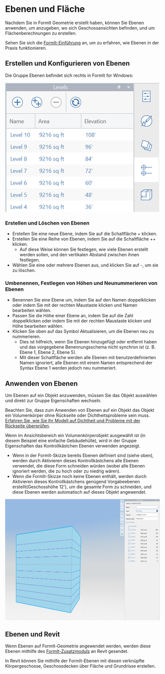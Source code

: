 # Ebenen und Fläche

Nachdem Sie in FormIt Geometrie erstellt haben, können Sie Ebenen anwenden, um anzugeben, wo sich Geschossansichten befinden, und um Flächenberechnungen zu erstellen.

Sehen Sie sich die [FormIt-Einführung](../formit-primer/part-i/adding-floors-with-levels.md) an, um zu erfahren, wie Ebenen in der Praxis funktionieren.

## Erstellen und Konfigurieren von Ebenen

Die Gruppe Ebenen befindet sich rechts in FormIt for Windows:

![](../.gitbook/assets/20191217-levels-panel-1.png)

### Erstellen und Löschen von Ebenen

* Erstellen Sie eine neue Ebene, indem Sie auf die Schaltfläche + klicken.
* Erstellen Sie eine Reihe von Ebenen, indem Sie auf die Schaltfläche ++ klicken.
   * Auf diese Weise können Sie festlegen, wie viele Ebenen erstellt werden sollen, und den vertikalen Abstand zwischen ihnen festlegen.
* Wählen Sie eine oder mehrere Ebenen aus, und klicken Sie auf -, um sie zu löschen.

### Umbenennen, Festlegen von Höhen und Neunummerieren von Ebenen

* Benennen Sie eine Ebene um, indem Sie auf den Namen doppelklicken oder indem Sie mit der rechten Maustaste klicken und Namen bearbeiten wählen.
* Passen Sie die Höhe einer Ebene an, indem Sie auf die Zahl doppelklicken oder indem Sie mit der rechten Maustaste klicken und Höhe bearbeiten wählen.
* Klicken Sie oben auf das Symbol Aktualisieren, um die Ebenen neu zu nummerieren.
   * Dies ist hilfreich, wenn Sie Ebenen hinzugefügt oder entfernt haben und das vorgegebene Benennungsschema nicht synchron ist (z. B. Ebene 1, Ebene 2, Ebene 5).
   * Mit dieser Schaltfläche werden alle Ebenen mit benutzerdefinierten Namen ignoriert, alle Ebenen mit einem Namen entsprechend der Syntax Ebene 1 werden jedoch neu nummeriert.

## Anwenden von Ebenen

Um Ebenen auf ein Objekt anzuwenden, müssen Sie das Objekt auswählen und direkt zur Gruppe Eigenschaften wechseln.

Beachten Sie, dass zum Anwenden von Ebenen auf ein Objekt das Objekt ein Volumenkörper ohne Rückseite oder Dichtheitsprobleme sein muss. [Erfahren Sie, wie Sie Ihr Modell auf Dichtheit und Probleme mit der Rückseite überprüfen](https://formit.autodesk.com/blog/post/repairing-solid-models).

Wenn im Ansichtsbereich ein Volumenkörperobjekt ausgewählt ist (in diesem Beispiel eine einfache Gebäudehülle), wird in der Gruppe Eigenschaften das Kontrollkästchen Ebenen verwenden angezeigt.

* Wenn in der FormIt-Skizze bereits Ebenen definiert sind (siehe oben), werden durch Aktivieren dieses Kontrollkästchens alle Ebenen verwendet, die diese Form schneiden würden (wobei alle Ebenen ignoriert werden, die zu hoch oder zu niedrig wären).
* Wenn die FormIt-Skizze noch keine Ebenen enthält, werden durch Aktivieren dieses Kontrollkästchens genügend Vorgabeebenen erstellt(Geschosshöhe 12'), um die gesamte Form zu schneiden, und diese Ebenen werden automatisch auf dieses Objekt angewendet.

![](../.gitbook/assets/20191217-properties-panel.png)

## Ebenen und Revit

Wenn Ebenen auf FormIt-Geometrie angewendet werden, werden diese Ebenen mithilfe des [FormIt-Zusatzmoduls](https://formit.autodesk.com/page/formit-revit) an Revit gesendet.

In Revit können Sie mithilfe der FormIt-Ebenen mit diesen verknüpfte Körpergeschosse, Geschossdecken über Fläche und Grundrisse erstellen.
